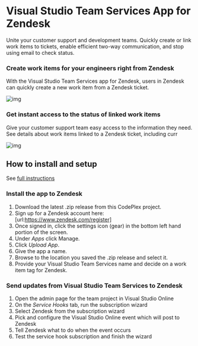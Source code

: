 # Visual Studio Team Services App for Zendesk

Unite your customer support and development teams. Quickly create or link work items to tickets, enable efficient two-way communication, and stop using email to check status.

### Create work items for your engineers right from Zendesk

With the Visual Studio Team Services app for Zendesk, users in Zendesk can quickly create a new work item from a Zendesk ticket.

![img](https://i3-vso.sec.s-msft.com/dynimg/IC729561.png)

### Get instant access to the status of linked work items

Give your customer support team easy access to the information they need. See details about work items linked to a Zendesk ticket, including curr

![img](https://ms-vsts.gallery.vsassets.io/_apis/public/gallery/publisher/ms-vsts/extension/services-zendesk/latest/assetbyname/images/zendesk-linked.png)

## How to install and setup

See [full instructions](https://www.visualstudio.com/get-started/zendesk-and-vso-vs)

### Install the app to Zendesk

1. Download the latest .zip release from this CodePlex project.
1. Sign up for a Zendesk account here: [url:https://www.zendesk.com/register]
1. Once signed in, click the settings icon (gear) in the bottom left hand portion of the screen.
1. Under *Apps* click Manage.
1. Click *Upload App*.
1. Give the app a name.
1. Browse to the location you saved the .zip release and select it.
1. Provide your Visual Studio Team Services name and decide on a work item tag for Zendesk.

### Send updates from Visual Studio Team Services to Zendesk

1. Open the admin page for the team project in Visual Studio Online
2. On the *Service Hooks* tab, run the subscription wizard
3. Select Zendesk from the subscription wizard
4. Pick and configure the Visual Studio Online event which will post to Zendesk
5. Tell Zendesk what to do when the event occurs
6. Test the service hook subscription and finish the wizard

